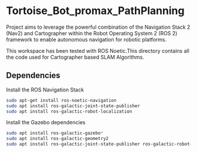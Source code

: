 # Tortoise_Bot_promax_PathPlanning
 Project aims to leverage the powerful combination of the Navigation Stack 2 (Nav2) and Cartographer within the Robot Operating System 2 (ROS 2) framework to enable autonomous navigation for robotic platforms. 


This workspace has been tested with ROS Noetic.This directory contains all the code used for Cartographer based SLAM Algorithms.


## Dependencies
Install the ROS Navigation Stack 

```bash
sudo apt-get install ros-noetic-navigation
sudo apt install ros-galactic-joint-state-publisher
sudo apt install ros-galactic-robot-localization
```

Install the Gazebo dependencies

```bash
sudo apt install ros-galactic-gazebo*
sudo apt install ros-galactic-geometry2
sudo apt install ros-galactic-joint-state-publisher ros-galactic-robot-state-publisher ros-galactic-xacro ros-galactic-gazebo-plugins-*
```

